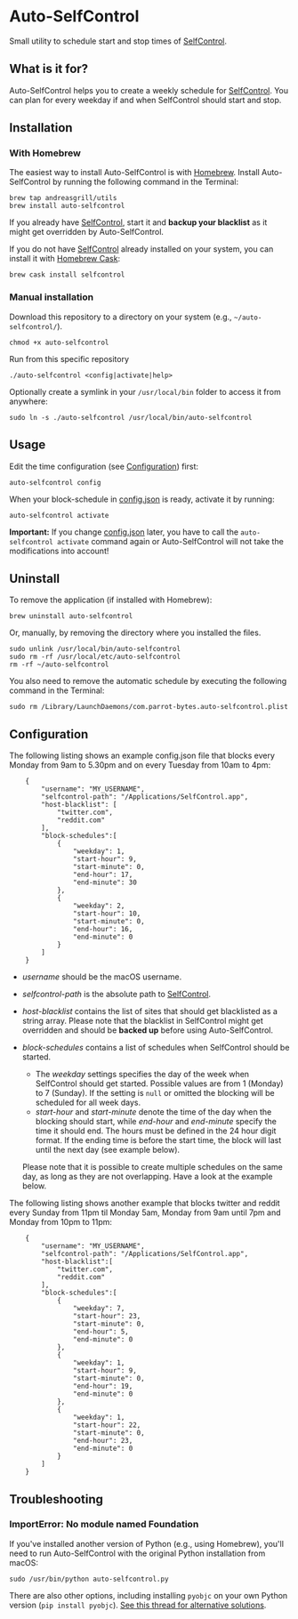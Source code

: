 # Auto-SelfControl

Small utility to schedule start and stop times of [SelfControl](http://selfcontrolapp.com).

## What is it for?
Auto-SelfControl helps you to create a weekly schedule for [SelfControl](http://selfcontrolapp.com).
You can plan for every weekday if and when SelfControl should start and stop.


## Installation

### With Homebrew

The easiest way to install Auto-SelfControl is with [Homebrew](https://brew.sh/). Install Auto-SelfControl by running the following command in the Terminal:

    brew tap andreasgrill/utils
    brew install auto-selfcontrol

If you already have [SelfControl](http://selfcontrolapp.com), start it and **backup your blacklist** as it might get overridden by Auto-SelfControl. 

If you do not have [SelfControl](http://selfcontrolapp.com) already installed on your system, you can install it with [Homebrew Cask](https://caskroom.github.io/):

    brew cask install selfcontrol

### Manual installation

Download this repository to a directory on your system (e.g., `~/auto-selfcontrol/`).

    chmod +x auto-selfcontrol

Run from this specific repository

    ./auto-selfcontrol <config|activate|help>

Optionally create a symlink in your `/usr/local/bin` folder to access it from anywhere:

    sudo ln -s ./auto-selfcontrol /usr/local/bin/auto-selfcontrol 

## Usage

Edit the time configuration (see [Configuration](#configuration)) first:

    auto-selfcontrol config

When your block-schedule in [config.json](config.json) is ready, activate it by running:

    auto-selfcontrol activate

__Important:__ If you change [config.json](config.json) later, you have to call the `auto-selfcontrol activate` command again or Auto-SelfControl will not take the modifications into account!


## Uninstall

To remove the application (if installed with Homebrew):

    brew uninstall auto-selfcontrol

Or, manually, by removing the directory where you installed the files.

    sudo unlink /usr/local/bin/auto-selfcontrol
    sudo rm -rf /usr/local/etc/auto-selfcontrol
    rm -rf ~/auto-selfcontrol

You also need to remove the automatic schedule by executing the following command in the Terminal:

    sudo rm /Library/LaunchDaemons/com.parrot-bytes.auto-selfcontrol.plist

## Configuration
The following listing shows an example config.json file that blocks every Monday from 9am to 5.30pm and on every Tuesday from 10am to 4pm:
```
    {
        "username": "MY_USERNAME",
        "selfcontrol-path": "/Applications/SelfControl.app",
        "host-blacklist": [
            "twitter.com",
            "reddit.com"
        ],
        "block-schedules":[
            {
                "weekday": 1,
                "start-hour": 9,
                "start-minute": 0,
                "end-hour": 17,
                "end-minute": 30
            },
            {
                "weekday": 2,
                "start-hour": 10,
                "start-minute": 0,
                "end-hour": 16,
                "end-minute": 0
            }
        ]
    }
```
- _username_ should be the macOS username.
- _selfcontrol-path_ is the absolute path to [SelfControl](http://selfcontrolapp.com).
- _host-blacklist_ contains the list of sites that should get blacklisted as a string array. Please note that the blacklist in SelfControl might get overridden and should be __backed up__ before using Auto-SelfControl.
- _block-schedules_ contains a list of schedules when SelfControl should be started.
    * The _weekday_ settings specifies the day of the week when SelfControl should get started. Possible values are from 1 (Monday) to 7 (Sunday). If the setting is `null` or omitted the blocking will be scheduled for all week days.
    * _start-hour_ and _start-minute_ denote the time of the day when the blocking should start, while _end-hour_ and _end-minute_ specify the time it should end. The hours must be defined in the 24 hour digit format. If the ending time is before the start time, the block will last until the next day (see example below).

    Please note that it is possible to create multiple schedules on the same day, as long as they are not overlapping. Have a look at the example below.

The following listing shows another example that blocks twitter and reddit every Sunday from 11pm til Monday 5am, Monday from 9am until 7pm and Monday from 10pm to 11pm:
```
    {
        "username": "MY_USERNAME",
        "selfcontrol-path": "/Applications/SelfControl.app",
        "host-blacklist":[
            "twitter.com",
            "reddit.com"
        ],
        "block-schedules":[
            {
                "weekday": 7,
                "start-hour": 23,
                "start-minute": 0,
                "end-hour": 5,
                "end-minute": 0
            },
            {
                "weekday": 1,
                "start-hour": 9,
                "start-minute": 0,
                "end-hour": 19,
                "end-minute": 0
            },
            {
                "weekday": 1,
                "start-hour": 22,
                "start-minute": 0,
                "end-hour": 23,
                "end-minute": 0
            }
        ]
    }
```

## Troubleshooting

### ImportError: No module named Foundation

If you've installed another version of Python (e.g., using Homebrew), you'll need to run Auto-SelfControl with the original Python installation from macOS:

    sudo /usr/bin/python auto-selfcontrol.py

There are also other options, including installing `pyobjc` on your own Python version (`pip install pyobjc`). [See this thread for alternative solutions](https://stackoverflow.com/questions/1614648/importerror-no-module-named-foundation#1616361).

